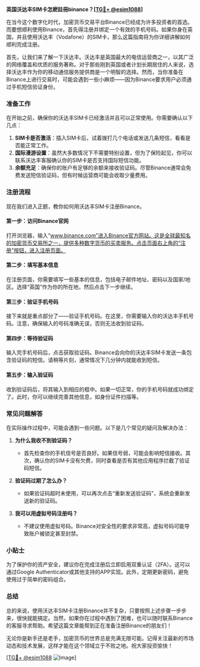 **英国沃达丰SIM卡怎麽註冊binance？[[TG💪+ @esim1088](https://t.me/s/esim1088)]**

在当今这个数字化时代，加密货币交易平台Binance已经成为许多投资者的首选。而要想顺利使用Binance，首先得注册并绑定一个有效的手机号码。如果你身在英国，并且使用沃达丰（Vodafone）的SIM卡，那么这篇指南将为你详细讲解如何顺利完成注册。

首先，让我们来了解一下沃达丰。沃达丰是英国最大的电信运营商之一，以其广泛的网络覆盖和优质的服务著称。对于那些刚到英国或者计划长期居住的人来说，选择沃达丰作为你的移动通信服务提供商是一个明智的选择。然而，当你准备在Binance上进行交易时，可能会遇到一些小麻烦——因为Binance要求用户必须通过手机短信验证身份。

### 准备工作

在开始之前，确保你的沃达丰SIM卡已经激活并且可以正常使用。你需要确认以下几点：

1. **SIM卡是否激活**：插入SIM卡后，试着拨打几个电话或发送几条短信，看看是否能正常工作。
2. **国际漫游设置**：虽然大多数情况下不需要特别设置，但为了保险起见，你可以联系沃达丰客服确认你的SIM卡是否支持国际短信功能。
3. **余额充足**：确保你的账户有足够的余额来接收验证码。尽管Binance通常会免费发送短信验证码，但有时候运营商可能会收取少量费用。

### 注册流程

现在我们进入正题，教你如何用沃达丰SIM卡注册Binance。

#### 第一步：访问Binance官网

打开浏览器，输入“www.binance.com”进入Binance官方网站。这是全球最知名的加密货币交易所之一，提供多种数字货币的买卖服务。点击页面右上角的“注册”按钮，进入注册页面。

#### 第二步：填写基本信息

在注册页面，你需要填写一些基本的信息，包括电子邮件地址、密码以及国家/地区。选择“英国”作为你的所在地，然后点击下一步继续。

#### 第三步：验证手机号码

接下来就是重点部分了——验证手机号码。在这里，你需要输入你的沃达丰手机号码。注意，确保输入的号码准确无误，否则无法收到验证码。

#### 第四步：等待验证码

输入完手机号码后，点击获取验证码。Binance会向你的沃达丰SIM卡发送一条包含验证码的短信。请稍等片刻，通常情况下几分钟内就能收到短信。

#### 第五步：输入验证码

收到验证码后，将其输入到相应的框中。如果一切正常，你的手机号码就成功绑定了。此时，你可以继续完善其他信息，如身份证件扫描等。

### 常见问题解答

在实际操作过程中，可能会遇到一些问题。以下是几个常见的疑问及解决办法：

1. **为什么我收不到验证码？**
   - 首先检查你的手机信号是否良好。如果信号弱，可能会影响短信接收。其次，确认你的SIM卡没有欠费，同时查看是否有其他应用程序拦截了验证码短信。
   
2. **验证码过期了怎么办？**
   - 如果验证码超时未使用，可以再次点击“重新发送验证码”，系统会重新发送新的验证码。

3. **我可以用虚拟号码注册吗？**
   - 不建议使用虚拟号码。Binance对安全性的要求非常高，虚拟号码可能导致账户被锁定甚至封禁。

### 小贴士

为了保护你的资产安全，建议你在完成注册后立即启用双重认证（2FA）。这可以通过Google Authenticator或其他支持的APP实现。此外，定期更新密码，避免使用过于简单的密码组合。

### 总结

总的来说，使用沃达丰SIM卡注册Binance并不复杂，只要按照上述步骤一步步来，很快就能搞定。当然，如果你在过程中遇到了困难，也可以随时联系Binance的客服寻求帮助。希望这篇文章能帮到正在准备注册Binance的朋友们！

无论你是新手还是老手，加密货币的世界总是充满无限可能。记得关注最新的市场动态和技术发展，这样才能在这个领域立于不败之地。祝大家投资愉快！

[[TG💪+ @esim1088](https://t.me/s/esim1088) ![Image](https://i.postimg.cc/4NQfJmqS/Snipaste-2025-05-13-00-14-12.png)]